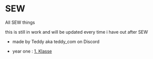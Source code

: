 # SEW
All SEW things

this is still in work and will be updated every time i have out after SEW

- made by Teddy aka teddy_com on Discord

- year one : [1. Klasse](https://github.com/T30061/SEW/tree/1)